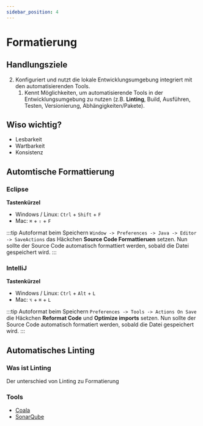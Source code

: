 ```yaml
---
sidebar_position: 4
---
```


# Formatierung

## Handlungsziele

2. Konfiguriert und nutzt die lokale Entwicklungsumgebung integriert mit den
   automatisierenden Tools.
   1. Kennt Möglichkeiten, um automatisierende Tools in der Entwicklungsumgebung
      zu nutzen (z.B. **Linting**, Build, Ausführen, Testen, Versionierung,
      Abhängigkeiten/Pakete).

## Wiso wichtig?

- Lesbarkeit
- Wartbarkeit
- Konsistenz

## Automtische Formattierung

### Eclipse

**Tastenkürzel**

- Windows / Linux: `Ctrl` + `Shift` + `F`
- Mac: `⌘` + `⇧` + `F`

:::tip Autoformat beim Speichern
`Window -> Preferences -> Java -> Editor -> SaveActions` das Häckchen **Source
Code Formattieruen** setzen. Nun sollte der Source Code automatisch formattiert
werden, sobald die Datei gespeichert wird. :::

### IntelliJ

**Tastenkürzel**

- Windows / Linux: `Ctrl` + `Alt` + `L`
- Mac: `⌥` + `⌘` + `L`

:::tip Autoformat beim Speichern `Preferences -> Tools -> Actions On Save` die
Häckchen **Reformat Code** und **Optimize imports** setzen. Nun sollte der
Source Code automatisch formatiert werden, sobald die Datei gespeichert wird.
:::

## Automatisches Linting

### Was ist Linting

Der unterschied von Linting zu Formatierung

### Tools

- [Coala](https://github.com/coala/coala)
- [SonarQube](https://www.sonarqube.org)
